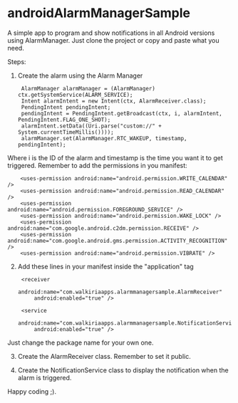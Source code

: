 # androidAlarmManagerSample
A simple app to program and show notifications in all Android versions using AlarmManager. 
Just clone the project or copy and paste what you need.

Steps:

1. Create the alarm using the Alarm Manager

        AlarmManager alarmManager = (AlarmManager) ctx.getSystemService(ALARM_SERVICE);
        Intent alarmIntent = new Intent(ctx, AlarmReceiver.class);
        PendingIntent pendingIntent;
        pendingIntent = PendingIntent.getBroadcast(ctx, i, alarmIntent, PendingIntent.FLAG_ONE_SHOT);
        alarmIntent.setData((Uri.parse("custom://" + System.currentTimeMillis())));
        alarmManager.set(AlarmManager.RTC_WAKEUP, timestamp, pendingIntent);

Where i is the ID of the alarm and timestamp is the time you want it to get triggered.
Remember to add the permissions in you manifest:
        
        <uses-permission android:name="android.permission.WRITE_CALENDAR" />
        <uses-permission android:name="android.permission.READ_CALENDAR" />
        <uses-permission android:name="android.permission.FOREGROUND_SERVICE" />
        <uses-permission android:name="android.permission.WAKE_LOCK" />
        <uses-permission android:name="com.google.android.c2dm.permission.RECEIVE" />
        <uses-permission android:name="com.google.android.gms.permission.ACTIVITY_RECOGNITION" />
        <uses-permission android:name="android.permission.VIBRATE" />

2. Add these lines in your manifest inside the "application" tag

        <receiver
            android:name="com.walkiriaapps.alarmmanagersample.AlarmReceiver"
            android:enabled="true" />

        <service
            android:name="com.walkiriaapps.alarmmanagersample.NotificationService"
            android:enabled="true" />

Just change the package name for your own one.

3. Create the AlarmReceiver class. Remember to set it public.

4. Create the NotificationService class to display the notification when the alarm is triggered.

Happy coding ;).
